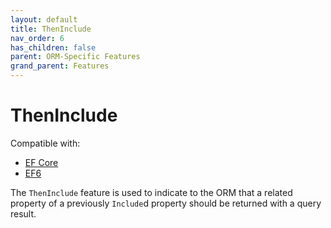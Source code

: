 ```yaml
---
layout: default
title: ThenInclude
nav_order: 6
has_children: false
parent: ORM-Specific Features
grand_parent: Features
---
```


# ThenInclude

Compatible with:

- [EF Core](https://www.nuget.org/packages/Ardalis.Specification.EntityFrameworkCore/)
- [EF6](https://www.nuget.org/packages/Ardalis.Specification.EntityFramework6/)

The `ThenInclude` feature is used to indicate to the ORM that a related property of a previously `Include`d property should be returned with a query result.
